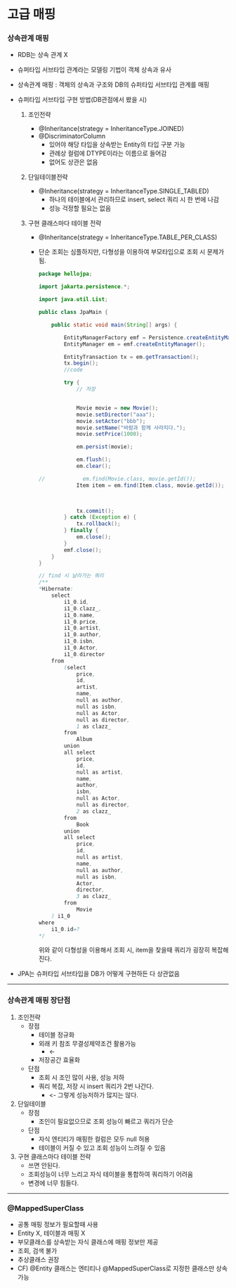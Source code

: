 # 고급 매핑

### 상속관계 매핑

* RDB는 상속 관계 X

* 슈퍼타입 서브타입 관계라는 모델링 기법이 객체 상속과 유사

* 상속관계 매핑 : 객체의 상속과 구조와 DB의 슈퍼타입 서브타입 관계를 매핑

* 슈퍼타입 서브타입 구현 방법(DB관점에서 봤을 시)
  1. 조인전략
  
     * @Inheritance(strategy = InheritanceType.JOINED)
     * @DiscriminatorColumn
       * 있어야 해당 타입을 상속받는 Entity의 타입 구분 가능
       * 관례상 컬럼에 DTYPE이라는 이름으로 들어감
       * 없어도 상관은 없음
  
  2. 단일테이블전략
  
     * @Inheritance(strategy = InheritanceType.SINGLE_TABLED)
       * 하나의 테이블에서 관리하므로 insert, select 쿼리 시 한 번에 나감
       * 성능 걱정할 필요는 없음
  
  3. 구현 클래스마다 테이블 전략
  
     * @Inheritance(strategy = InheritanceType.TABLE_PER_CLASS)
  
     * 단순 조회는 심플하지만, 다형성을 이용하여 부모타입으로 조회 시 문제가 됨.
  
       ```java
       package hellojpa;
       
       import jakarta.persistence.*;
       
       import java.util.List;
       
       public class JpaMain {
       
           public static void main(String[] args) {
       
               EntityManagerFactory emf = Persistence.createEntityManagerFactory("hello");
               EntityManager em = emf.createEntityManager();
       
               EntityTransaction tx = em.getTransaction();
               tx.begin();
               //code
       
               try {
                   // 저장
       
       
                   Movie movie = new Movie();
                   movie.setDirector("aaa");
                   movie.setActor("bbb");
                   movie.setName("바람과 함께 사라지다.");
                   movie.setPrice(1000);
       
                   em.persist(movie);
       
                   em.flush();
                   em.clear();
       
       //            em.find(Movie.class, movie.getId());
                   Item item = em.find(Item.class, movie.getId());
                   
       
       
                   tx.commit();
               } catch (Exception e) {
                   tx.rollback();
               } finally {
                   em.close();
               }
               emf.close();
           }
       }
       
       // find 시 날라가는 쿼리
       /**
       *Hibernate: 
           select
               i1_0.id,
               i1_0.clazz_,
               i1_0.name,
               i1_0.price,
               i1_0.artist,
               i1_0.author,
               i1_0.isbn,
               i1_0.Actor,
               i1_0.director 
           from
               (select
                   price,
                   id,
                   artist,
                   name,
                   null as author,
                   null as isbn,
                   null as Actor,
                   null as director,
                   1 as clazz_ 
               from
                   Album 
               union
               all select
                   price,
                   id,
                   null as artist,
                   name,
                   author,
                   isbn,
                   null as Actor,
                   null as director,
                   2 as clazz_ 
               from
                   Book 
               union
               all select
                   price,
                   id,
                   null as artist,
                   name,
                   null as author,
                   null as isbn,
                   Actor,
                   director,
                   3 as clazz_ 
               from
                   Movie
           ) i1_0 
       where
           i1_0.id=?
       */
       
       ```
  
       위와 같이 다형성을 이용해서 조회 시, item을 찾을때 쿼리가 굉장히 복잡해진다. 
  
       
  
* JPA는 슈퍼타입 서브타입을 DB가 어떻게 구현하든 다 상관없음

---

### 상속관계 매핑 장단점

1. 조인전략
   * 장점
     * 테이블 정규화
     * 외래 키 참조 무결성제약조건 활용가능
       * <-
     * 저장공간 효율화
   * 단점
     * 조회 시 조인 많이 사용, 성능 저하
     * 쿼리 복잡, 저장 시 insert 쿼리가 2번 나간다.
       * <- 그렇게 성능저하가 많지는 않다. 
2. 단일테이블
   * 장점
     * 조인이 필요없으므로 조회 성능이 빠르고 쿼리가 단순
   * 단점
     * 자식 엔티티가 매핑한 컬럼은 모두 null 허용
     * 테이블이 커질 수 있고 조회 성능이 느려질 수 있음
3. 구현 클래스마다 테이블 전략
   * 쓰면 안된다.
   * 조회성능이 너무 느리고 자식 테이블을 통합하여 쿼리하기 어려움
   * 변경에 너무 힘들다. 



---

### @MappedSuperClass

* 공통 매핑 정보가 필요할때 사용
* Entity X, 테이블과 매핑 X
* 부모클래스를 상속받는 자식 클래스에 매핑 정보만 제공
* 조회, 검색 불가
* 추상클래스 권장
* CF) @Entity 클래스는 엔티티나 @MappedSuperClass로 지정한 클래스만 상속가능





